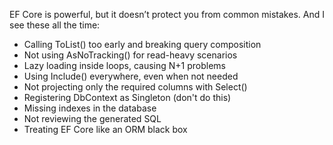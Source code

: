 EF Core is powerful, but it doesn’t protect you from common mistakes. And I see these all the time:  
  
- Calling ToList() too early and breaking query composition  
- Not using AsNoTracking() for read-heavy scenarios  
- Lazy loading inside loops, causing N+1 problems  
- Using Include() everywhere, even when not needed  
- Not projecting only the required columns with Select()  
- Registering DbContext as Singleton (don't do this)  
- Missing indexes in the database  
- Not reviewing the generated SQL  
- Treating EF Core like an ORM black box

